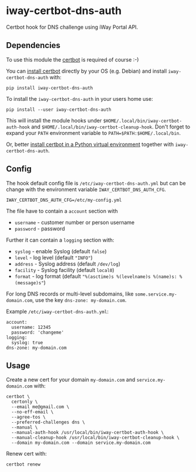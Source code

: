 # iway-certbot-dns-auth

Certbot hook for DNS challenge using iWay Portal API.

## Dependencies

To use this module the [certbot](https://certbot.eff.org/) is required of course :-)

You can [install certbot](https://certbot.eff.org/instructions?ws=other&os=debianbuster) directly by your OS (e.g. Debian)
and install `iway-certbot-dns-auth` with:

    pip install iway-certbot-dns-auth

To install the `iway-certbot-dns-auth` in your users home use:

    pip install --user iway-certbot-dns-auth

This will install the module hooks under `$HOME/.local/bin/iway-certbot-auth-hook` and `$HOME/.local/bin/iway-certbot-cleanup-hook`.
Don't forget to expand your `PATH` environment variable to `PATH=$PATH:$HOME/.local/bin`.

Or, better [install certbot in a Python virtual environment](https://certbot.eff.org/instructions?ws=other&os=pip)
together with `iway-certbot-dns-auth`.

## Config

The hook default config file is `/etc/iway-certbot-dns-auth.yml` but can be change with the
environment variable `IWAY_CERTBOT_DNS_AUTH_CFG`.

    IWAY_CERTBOT_DNS_AUTH_CFG=/etc/my-config.yml

The file have to contain a `account` section with

- `username` - customer number or person username
- `password` - password

Further it can contain a `logging` section with:

- `syslog` - enable Syslog (default `false`)
- `level` - log level (default `"INFO"`)
- `address` - Syslog address (default `/dev/log`)
- `facility` - Syslog facility (default `local0`)
- `format` - log format (default `"%(asctime)s %(levelname)s %(name)s: %(message)s"`)

For long DNS records or multi-level subdomains, like `some.service.my-domain.com`, use the key `dns-zone: my-domain.com`.

Example `/etc/iway-certbot-dns-auth.yml`:

    account:
      username: 12345
      password: 'changeme'
    logging:
      syslog: true
    dns-zone: my-domain.com

## Usage

Create a new cert for your domain `my-domain.com` and `service.my-domain.com` with:

    certbot \
      certonly \
      --email me@gmail.com \
      --no-eff-email \
      --agree-tos \
      --preferred-challenges dns \
      --manual \
      --manual-auth-hook /usr/local/bin/iway-certbot-auth-hook \
      --manual-cleanup-hook /usr/local/bin/iway-certbot-cleanup-hook \
      --domain my-domain.com --domain service.my-domain.com

Renew cert with:

    certbot renew


